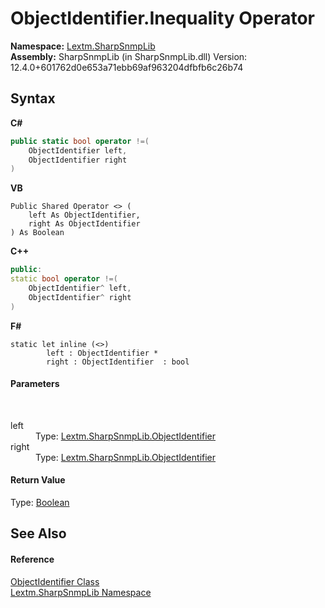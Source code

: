 # ObjectIdentifier.Inequality Operator 
 

**Namespace:**&nbsp;<a href="N_Lextm_SharpSnmpLib">Lextm.SharpSnmpLib</a><br />**Assembly:**&nbsp;SharpSnmpLib (in SharpSnmpLib.dll) Version: 12.4.0+601762d0e653a71ebb69af963204dfbfb6c26b74

## Syntax

**C#**<br />
``` C#
public static bool operator !=(
	ObjectIdentifier left,
	ObjectIdentifier right
)
```

**VB**<br />
``` VB
Public Shared Operator <> ( 
	left As ObjectIdentifier,
	right As ObjectIdentifier
) As Boolean
```

**C++**<br />
``` C++
public:
static bool operator !=(
	ObjectIdentifier^ left, 
	ObjectIdentifier^ right
)
```

**F#**<br />
``` F#
static let inline (<>)
        left : ObjectIdentifier * 
        right : ObjectIdentifier  : bool
```


#### Parameters
&nbsp;<dl><dt>left</dt><dd>Type: <a href="T_Lextm_SharpSnmpLib_ObjectIdentifier">Lextm.SharpSnmpLib.ObjectIdentifier</a><br /></dd><dt>right</dt><dd>Type: <a href="T_Lextm_SharpSnmpLib_ObjectIdentifier">Lextm.SharpSnmpLib.ObjectIdentifier</a><br /></dd></dl>

#### Return Value
Type: <a href="https://docs.microsoft.com/dotnet/api/system.boolean" target="_blank" rel="noopener noreferrer">Boolean</a>

## See Also


#### Reference
<a href="T_Lextm_SharpSnmpLib_ObjectIdentifier">ObjectIdentifier Class</a><br /><a href="N_Lextm_SharpSnmpLib">Lextm.SharpSnmpLib Namespace</a><br />
